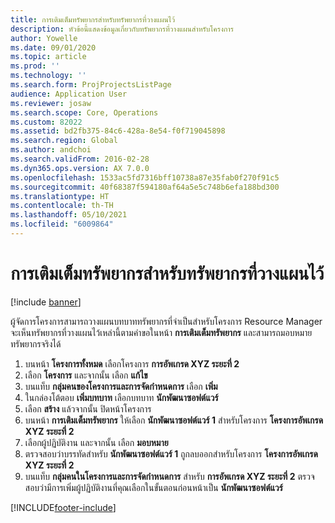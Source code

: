```yaml
---
title: การเติมเต็มทรัพยากรสำหรับทรัพยากรที่วางแผนไว้
description: หัวข้อนี้แสดงข้อมูลเกี่ยวกับทรัพยากรที่วางแผนสำหรับโครงการ
author: Yowelle
ms.date: 09/01/2020
ms.topic: article
ms.prod: ''
ms.technology: ''
ms.search.form: ProjProjectsListPage
audience: Application User
ms.reviewer: josaw
ms.search.scope: Core, Operations
ms.custom: 82022
ms.assetid: bd2fb375-84c6-428a-8e54-f0f719045898
ms.search.region: Global
ms.author: andchoi
ms.search.validFrom: 2016-02-28
ms.dyn365.ops.version: AX 7.0.0
ms.openlocfilehash: 1533ac5fd7316bff10738a87e35fab0f270f91c5
ms.sourcegitcommit: 40f68387f594180af64a5e5c748b6efa188bd300
ms.translationtype: HT
ms.contentlocale: th-TH
ms.lasthandoff: 05/10/2021
ms.locfileid: "6009864"
---
```

# <a name="resource-fulfillment-for-planned-resources"></a>การเติมเต็มทรัพยากรสำหรับทรัพยากรที่วางแผนไว้

[!include [banner](../includes/banner.md)]

ผู้จัดการโครงการสามารถวางแผนบทบาททรัพยากรที่จำเป็นสำหรับโครงการ Resource Manager จะเห็นทรัพยากรที่วางแผนไว้เหล่านี้ตามคำขอในหน้า **การเติมเต็มทรัพยากร** และสามารถมอบหมายทรัพยากรจริงได้

1. บนหน้า **โครงการทั้งหมด** เลือกโครงการ **การอัพเกรด XYZ ระยะที่ 2**
2. เลือก **โครงการ** และจากนั้น เลือก **แก้ไข**
3. บนแท็บ **กลุ่มคนของโครงการและการจัดกำหนดการ** เลือก **เพิ่ม**
4. ในกล่องโต้ตอบ **เพิ่มบทบาท** เลือกบทบาท **นักพัฒนาซอฟต์แวร์**
5. เลือก **สร้าง** แล้วจากนั้น ปิดหน้าโครงการ
6. บนหน้า **การเติมเต็มทรัพยากร** ให้เลือก **นักพัฒนาซอฟต์แวร์ 1** สำหรับโครงการ **โครงการอัพเกรด XYZ ระยะที่ 2**
7. เลือกผู้ปฏิบัติงาน และจากนั้น เลือก **มอบหมาย**
8. ตรวจสอบว่าบรรทัดสำหรับ **นักพัฒนาซอฟต์แวร์ 1** ถูกลบออกสำหรับโครงการ **โครงการอัพเกรด XYZ ระยะที่ 2**
9. บนแท็บ **กลุ่มคนในโครงการและการจัดกำหนดการ** สำหรับ **การอัพเกรด XYZ ระยะที่ 2** ตรวจสอบว่ามีการเพิ่มผู้ปฏิบัติงานที่คุณเลือกในขั้นตอนก่อนหน้าเป็น **นักพัฒนาซอฟต์แวร์**


[!INCLUDE[footer-include](../includes/footer-banner.md)]